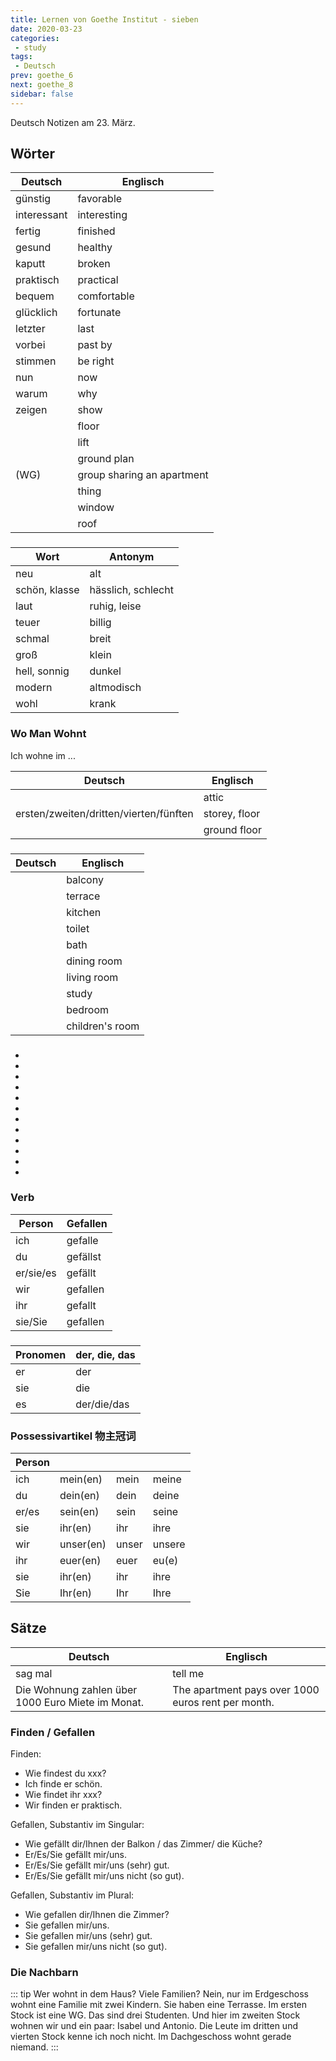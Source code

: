 ```yaml
---
title: Lernen von Goethe Institut - sieben
date: 2020-03-23
categories:
 - study
tags:
 - Deutsch
prev: goethe_6
next: goethe_8
sidebar: false
---
```


Deutsch Notizen am 23. März.

<!-- more -->

## Wörter

| Deutsch | Englisch |
| ------- | -------- |
| günstig | favorable |
| interessant | interesting |
| fertig | finished |
| gesund | healthy |
| kaputt | broken |
| praktisch | practical |
| bequem | comfortable |
| glücklich | fortunate |
| letzter | last |
| vorbei | past by |
| stimmen | be right |
| nun | now |
| warum | why |
| zeigen | show |
| <d type="er" text="Flur"/> | floor |
| <d type="er" text="Aufzug"/> | lift |
| <d type="er" text="Grundriss"/> | ground plan |
| <d type="ie" text="Wohngemeinschaft"/> (WG) | group sharing an apartment |
| <d type="ie" text="Sache"/> | thing |
| <d type="as" text="Fenster"/> | window |
| <d type="as" text="Dach"/> | roof |

### <d type="as" text="Antonym"/>

| Wort | Antonym |
| --- | --- |
| neu | alt |
| schön, klasse | hässlich, schlecht |
| laut | ruhig, leise |
| teuer | billig |
| schmal | breit |
| groß | klein |
| hell, sonnig | dunkel |
| modern | altmodisch |
| wohl | krank |

### Wo Man Wohnt

Ich wohne im ...

| Deutsch | Englisch |
| ------- | -------- |
| <d type="as" text="Dachgeschoss"/> | attic |
| ersten/zweiten/dritten/vierten/fünften <d type="er" text="Stock"/> | storey, floor |
| <d type="as" text="Erdgeschoss"/> | ground floor |

### <d type="er" text="Raum"/>

| Deutsch | Englisch |
| ------- | -------- |
| <d type="er" text="Balkon"/> | balcony |
| <d type="ie" text="Terrasse"/> | terrace |
| <d type="ie" text="Küche"/> | kitchen |
| <d type="ie" text="Toilette"/> | toilet |
| <d type="as" text="Bad"/> | bath |
| <d type="as" text="Esszimmer"/> | dining room |
| <d type="as" text="Wohnzimmer"/> | living room |
| <d type="as" text="Arbeitszimmer"/> | study |
| <d type="as" text="Schlafzimmer"/> | bedroom |
| <d type="as" text="Kinderzimmer"/> | children's room |

### <d type="as" text="Möbel"/>

- <d type="er" text="Tisch"/>
- <d type="er" text="Stuhl"/>
- <d type="er" text="Schrank"/>
- <d type="er" text="Kühlschrank"/>
- <d type="er" text="Herd"/>
- <d type="er" text="Fernseher"/>
- <d type="ie" text="Lampe"/>
- <d type="ie" text="Waschmaschine"/>
- <d type="as" text="Sofa"/>
- <d type="as" text="Bett"/>
- <d type="as" text="Regal"/>
- <d type="as" text="Ladegerät"/>

### Verb

| Person | Gefallen |
| ------ | -------- |
| ich| gefalle |
| du| gefällst |
| er/sie/es | gefällt |
| wir | gefallen |
| ihr | gefallt |
| sie/Sie | gefallen |

### <d type="as" text="Pronomen"/>

| Pronomen | der, die, das |
| -------- | ------------- |
| er | der |
| sie | die |
| es | der/die/das |

### Possessivartikel 物主冠词

| Person | <d type="er" text="der"/> | <d type="as" text="das"/> | <d type="ie" text="die"/> |
| - | ---------- | ---------- | ---------- |
| ich | mein(en) | mein | meine |
| du | dein(en) | dein | deine |
| er/es | sein(en) | sein | seine |
| sie | ihr(en) | ihr | ihre |
| wir | unser(en) | unser | unsere |
| ihr | euer(en) | euer | eu(e)<d type="impt" text="re"/> |
| sie | ihr(en) | ihr | ihre |
| Sie | Ihr(en) | Ihr | Ihre |

## Sätze

| Deutsch | Englisch |
| ------- | -------- |
| sag mal | tell me |
| Die Wohnung zahlen über 1000 Euro Miete im Monat. | The apartment pays over 1000 euros rent per month. |

### Finden / Gefallen

Finden:

- Wie findest du xxx?
- Ich finde er schön.
- Wie findet ihr xxx?
- Wir finden er praktisch.

Gefallen, Substantiv im Singular:

- Wie gefällt dir/Ihnen der Balkon / das Zimmer/ die Küche?
- Er/Es/Sie gefällt mir/uns.
- Er/Es/Sie gefällt mir/uns (sehr) gut.
- Er/Es/Sie gefällt mir/uns nicht (so gut).

Gefallen, Substantiv im Plural:

- Wie gefallen dir/Ihnen die Zimmer?
- Sie gefallen mir/uns.
- Sie gefallen mir/uns (sehr) gut.
- Sie gefallen mir/uns nicht (so gut).

### Die Nachbarn

::: tip
Wer wohnt in dem Haus? Viele Familien? Nein, nur im Erdgeschoss wohnt eine Familie mit zwei Kindern. Sie haben eine Terrasse. Im ersten Stock ist eine WG. Das sind drei Studenten. Und hier im zweiten Stock wohnen wir und ein paar: Isabel und Antonio. Die Leute im dritten und vierten Stock kenne ich noch nicht. Im Dachgeschoss wohnt gerade niemand.
:::
